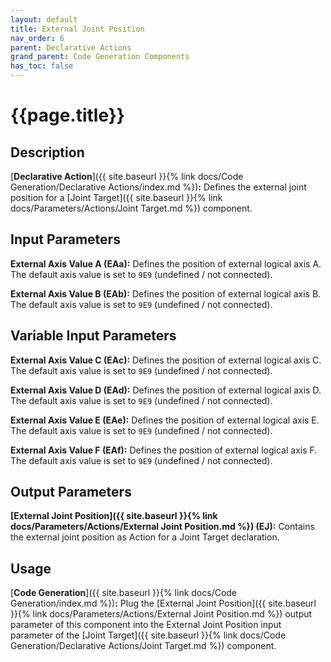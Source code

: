 ```yaml
---
layout: default
title: External Joint Position
nav_order: 6
parent: Declarative Actions
grand_parent: Code Generation Components
has_toc: false
---
```


# **{{page.title}}**

## **Description**

[**Declarative Action**]({{ site.baseurl }}{% link docs/Code Generation/Declarative Actions/index.md %})**:** 
Defines the external joint position for a [Joint Target]({{ site.baseurl }}{% link docs/Parameters/Actions/Joint Target.md %}) component.

## **Input Parameters**

**External Axis Value A (EAa):** Defines the position of external logical axis A. The default axis value is set to `9E9` (undefined / not connected). 

**External Axis Value B (EAb):** Defines the position of external logical axis B. The default axis value is set to `9E9` (undefined / not connected). 

## **Variable Input Parameters**

**External Axis Value C (EAc):** Defines the position of external logical axis C. The default axis value is set to `9E9` (undefined / not connected). 

**External Axis Value D (EAd):** Defines the position of external logical axis D. The default axis value is set to `9E9` (undefined / not connected). 

**External Axis Value E (EAe):** Defines the position of external logical axis E. The default axis value is set to `9E9` (undefined / not connected). 

**External Axis Value F (EAf):** Defines the position of external logical axis F. The default axis value is set to `9E9` (undefined / not connected). 

## **Output Parameters**

**[External Joint Position]({{ site.baseurl }}{% link docs/Parameters/Actions/External Joint Position.md %}) (EJ):** Contains the external joint position as Action for a Joint Target declaration.

## **Usage**

[**Code Generation**]({{ site.baseurl }}{% link docs/Code Generation/index.md %})**:** Plug the [External Joint Position]({{ site.baseurl }}{% link docs/Parameters/Actions/External Joint Position.md %}) output parameter of this component into the External Joint Position input parameter of the [Joint Target]({{ site.baseurl }}{% link docs/Code Generation/Declarative Actions/Joint Target.md %}) component.
